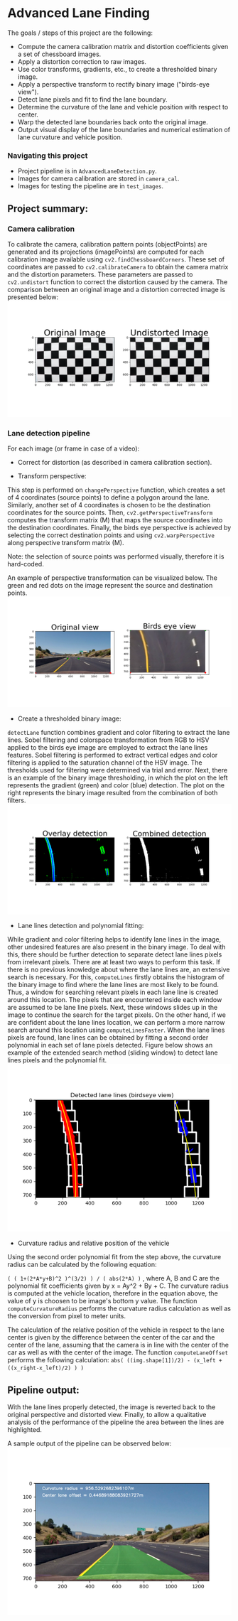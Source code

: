# Advanced Lane Finding
The goals / steps of this project are the following:

* Compute the camera calibration matrix and distortion coefficients given a set of chessboard images.
* Apply a distortion correction to raw images.
* Use color transforms, gradients, etc., to create a thresholded binary image.
* Apply a perspective transform to rectify binary image ("birds-eye view").
* Detect lane pixels and fit to find the lane boundary.
* Determine the curvature of the lane and vehicle position with respect to center.
* Warp the detected lane boundaries back onto the original image.
* Output visual display of the lane boundaries and numerical estimation of lane curvature and vehicle position.

### Navigating this project
* Project pipeline  is in `AdvancedLaneDetection.py`.
* Images for camera calibration are stored in `camera_cal`. 
* Images for testing the pipeline are in `test_images`.

## Project summary:

### Camera calibration
To calibrate the camera, calibration pattern points (objectPoints) are generated and its projections (imagePoints) are computed for each calibration image available  using `cv2.findChessboardCorners`.
These set of coordinates are passed to `cv2.calibrateCamera` to obtain the camera matrix and the distortion parameters. These parameters are passed to `cv2.undistort` function to correct the distortion caused by the camera.
The comparison between an original image and a distortion corrected image is presented below:
![](AdvancedLaneDetection/readme_images/camera_calibration.png)

### Lane detection pipeline
For each image (or frame in case of a video):

* Correct for distortion (as described in camera calibration section).

* Transform perspective:

This step is performed on `changePerspective` function, which creates a set of 4 coordinates (source points) to define a polygon around the lane. Similarly, another set of 4 coordinates is chosen to be the destination coordinates for the source points. Then, `cv2.getPerspectiveTransform` computes the transform matrix (M) that maps the source coordinates into the destination coordinates.
Finally, the birds eye perspective is achieved by selecting the correct destination points and using `cv2.warpPerspective` along perspective transform matrix (M).

Note: the selection of source points was performed visually, therefore it is hard-coded.

An example of perspective transformation can be visualized below. The green and red dots on the image represent the source and destination points.
![](AdvancedLaneDetection/readme_images/perspective_transform.png)

* Create a thresholded binary image:

`detectLane` function combines gradient and color filtering to extract the lane lines. Sobel filtering and colorspace transformation from RGB to HSV applied to the birds eye image are employed to extract the lane lines features.
Sobel filtering is performed to extract vertical edges and color filtering is applied to the saturation channel of the HSV image. The thresholds used for filtering were determined via trial and error.
Next, there is an example of the binary image thresholding, in which the plot on the left represents the gradient (green) and color (blue) detection. The plot on the right represents the binary image resulted from the combination of both filters.
![](AdvancedLaneDetection/readme_images/binary.png)

* Lane lines detection and polynomial fitting:

While gradient and color filtering helps to identify lane lines in the image, other undesired features are also present in the binary image. To deal with this, there should be further detection to separate detect lane lines pixels from irrelevant pixels.
There are at least two ways to perform this task. If there is no previous knowledge about where the lane lines are, an extensive search is necessary. For this, `computeLines` firstly obtains the histogram of the binary image to find where the lane lines are most likely to be found. Thus, a window for searching relevant pixels in each lane line is created around this location. The pixels that are encountered inside each window are assumed to be lane line pixels. Next, these windows slides up in the image to continue the search for the target pixels.
On the other hand, if we are confident about the lane lines location, we can perform a more narrow search around this location using `computeLinesFaster`.
When the lane lines pixels are found, lane lines can be obtained by fitting a second order polynomial in each set of lane pixels detected. Figure below shows an example of the extended search method (sliding window) to detect lane lines pixels and the polynomial fit.
![](AdvancedLaneDetection/readme_images/slidding_window.png)

* Curvature radius and relative position of the vehicle

Using the second order polynomial fit from the step above, the curvature radius can be calculated by the following equation:

`( ( 1+(2*A*y+B)^2 )^(3/2) ) / ( abs(2*A) )` , where A, B and C are the polynomial fit coefficients given by x = Ay^2 + By + C. 
The curvature radius is computed at the vehicle location, therefore in the equation above, the value of y is choosen to be image's bottom y value.
The function `computeCurvatureRadius` performs the curvature radius calculation as well as the conversion from pixel to meter units.

The calculation of the relative position of the vehicle in respect to the lane center is given by the difference between the center of the car and the center of the lane, assuming that the camera is in line with the center of the car as well as with the center of the image. The function `computeLaneOffset` performs the following calculation:
`abs( ((img.shape[1])/2) - (x_left + ((x_right-x_left)/2) ) )`

## Pipeline output:
With the lane lines properly detected, the image is reverted back to the original perspective and distorted view. Finally, to allow a qualitative analysis of the performance of the pipeline the area between the lines are highlighted. 

A sample output of the pipeline can be observed below:
![](AdvancedLaneDetection/readme_images/final_image.png)